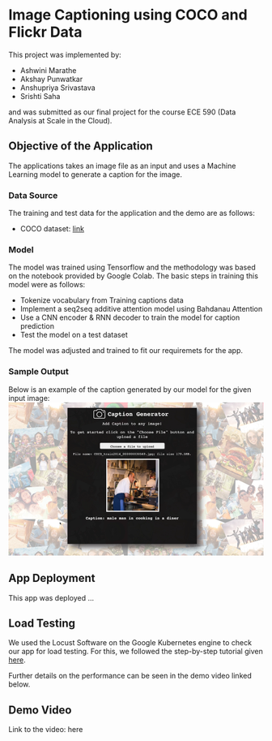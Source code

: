 # Image Captioning using COCO and Flickr Data

This project was implemented by:

* Ashwini Marathe
* Akshay Punwatkar
* Anshupriya Srivastava
* Srishti Saha

and was submitted as our final project for the course ECE 590 (Data Analysis at Scale in the Cloud).

## Objective of the Application

The applications takes an image file as an input and uses a Machine Learning model to generate a caption for the image. 

### Data Source

The training and test data for the application and the demo are as follows:
* COCO dataset: [link](http://images.cocodataset.org/annotations/annotations_trainval2014.zip)


### Model

The model was trained using Tensorflow and the methodology was based on the notebook provided by Google Colab. The basic steps in training this model were as follows:

* Tokenize vocabulary from Training captions data
* Implement a seq2seq additive attention model using Bahdanau Attention
* Use a CNN encoder & RNN decoder to train the model for caption prediction
* Test the model on a test dataset

The model was adjusted and trained to fit our requiremets for the app.

### Sample Output

Below is an example of the caption generated by our model for the given input image:
![Sample Output](https://github.com/akshaypunwatkar/Image-captioning-on-flickerdata/blob/master/demo_sample_output.PNG)

## App Deployment

This app was deployed ...

## Load Testing

We used the Locust Software on the Google Kubernetes engine to check our app for load testing. For this, we followed the step-by-step tutorial given [here](https://cloud.google.com/solutions/distributed-load-testing-using-gke).

Further details on the performance can be seen in the demo video linked below.

## Demo Video

Link to the video: here
